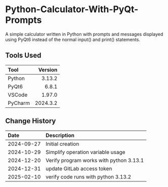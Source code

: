 # Python-Calculator-With-PyQt-Prompts
A simple calculator written in Python with prompts and messages displayed using PyQt6
instead of the normal input() and print() statements.

## Tools Used

| Tool    |  Version |
|:--------|---------:|
| Python  |   3.13.2 |
| PyQt6   |    6.8.1 |
| VSCode  |   1.97.0 |
| PyCharm | 2024.3.2 |


## Change History

| Date       | Description                             |
|:-----------|:----------------------------------------|
| 2024-09-27 | Initial creation                        |
| 2024-10-29 | Simplify operation variable usage       |
| 2024-12-20 | Verify program works with python 3.13.1 |
| 2024-12-31 | update GitLab access token              |
| 2025-02-10 | verify code runs with python 3.13.2     |



